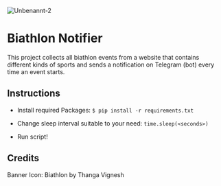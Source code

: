 ![Unbenannt-2](https://user-images.githubusercontent.com/31436472/142737247-5b1fa6aa-18f1-4a58-a73e-8cba7e4fe4b9.jpg)

# Biathlon Notifier

This project collects all biathlon events from a website that contains different kinds of sports and sends a notification on Telegram (bot) every time an event starts.

## Instructions

* Install required Packages: `$ pip install -r requirements.txt`

* Change sleep interval suitable to your need: `time.sleep(<seconds>)`

* Run script!

## Credits

Banner Icon: Biathlon by Thanga Vignesh
